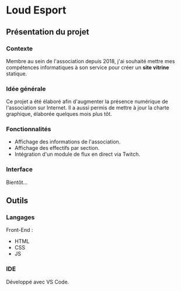 # Loud Esport

## Présentation du projet
### Contexte
Membre au sein de l'association depuis 2018, j'ai souhaité mettre mes compétences informatiques à son service pour créer un **site vitrine** statique.
### Idée générale
Ce projet a été élaboré afin d'augmenter la présence numérique de l'association sur Internet. Il a aussi permis de mettre à jour la charte graphique, élaborée quelques mois plus tôt.
### Fonctionnalités
- Affichage des informations de l'association.
- Affichage des effectifs par section.
- Intégration d'un module de flux en direct via Twitch.
### Interface
Bientôt...

## Outils
### Langages
Front-End :
  - HTML
  - CSS
  - JS
### IDE
Développé avec VS Code.
